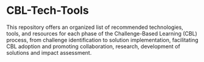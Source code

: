 # CBL-Tech-Tools
This repository offers an organized list of recommended technologies, tools, and resources for each phase of the Challenge-Based Learning (CBL) process, from challenge identification to solution implementation, facilitating CBL adoption and promoting collaboration, research, development of solutions and impact assessment.
